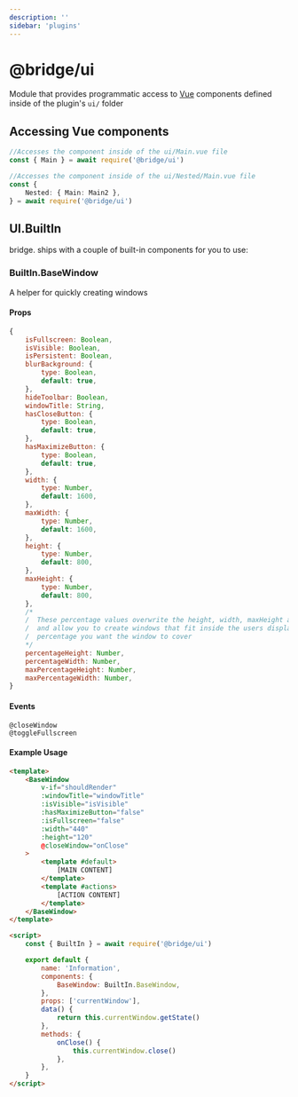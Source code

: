 ```yaml
---
description: ''
sidebar: 'plugins'
---
```


# @bridge/ui

Module that provides programmatic access to [Vue](https://vuejs.org/) components defined inside of the plugin's `ui/` folder

## Accessing Vue components

```typescript
//Accesses the component inside of the ui/Main.vue file
const { Main } = await require('@bridge/ui')
```

```typescript
//Accesses the component inside of the ui/Nested/Main.vue file
const {
	Nested: { Main: Main2 },
} = await require('@bridge/ui')
```

## UI.BuiltIn

bridge. ships with a couple of built-in components for you to use:

### BuiltIn.BaseWindow

A helper for quickly creating windows

#### Props

```javascript
{
	isFullscreen: Boolean,
	isVisible: Boolean,
	isPersistent: Boolean,
	blurBackground: {
		type: Boolean,
		default: true,
	},
	hideToolbar: Boolean,
	windowTitle: String,
	hasCloseButton: {
		type: Boolean,
		default: true,
	},
	hasMaximizeButton: {
		type: Boolean,
		default: true,
	},
	width: {
		type: Number,
		default: 1600,
	},
	maxWidth: {
		type: Number,
		default: 1600,
	},
	height: {
		type: Number,
		default: 800,
	},
	maxHeight: {
		type: Number,
		default: 800,
	},
	/*
	/  These percentage values overwrite the height, width, maxHeight and maxWidth props
	/  and allow you to create windows that fit inside the users display size by providing the
	/  percentage you want the window to cover
	*/
	percentageHeight: Number,
	percentageWidth: Number,
	maxPercentageHeight: Number,
	maxPercentageWidth: Number,
}
```

#### Events

```
@closeWindow
@toggleFullscreen
```

#### Example Usage

```html
<template>
	<BaseWindow
		v-if="shouldRender"
		:windowTitle="windowTitle"
		:isVisible="isVisible"
		:hasMaximizeButton="false"
		:isFullscreen="false"
		:width="440"
		:height="120"
		@closeWindow="onClose"
	>
		<template #default>
			[MAIN CONTENT]
		</template>
		<template #actions>
			[ACTION CONTENT]
		</template>
	</BaseWindow>
</template>

<script>
	const { BuiltIn } = await require('@bridge/ui')

	export default {
		name: 'Information',
		components: {
			BaseWindow: BuiltIn.BaseWindow,
		},
		props: ['currentWindow'],
		data() {
			return this.currentWindow.getState()
		},
		methods: {
			onClose() {
				this.currentWindow.close()
			},
		},
	}
</script>
```
